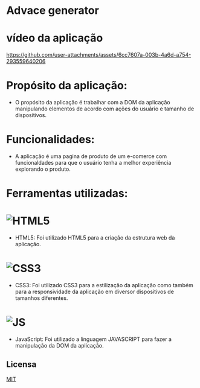 # Advace generator

# vídeo da aplicação
https://github.com/user-attachments/assets/6cc7607a-003b-4a6d-a754-293559640206

# Propósito da aplicação:
- O propósito da aplicação é trabalhar com a DOM da aplicação manipulando elementos de acordo com ações do usuário e tamanho de dispositivos.

# Funcionalidades:
- A aplicação é uma pagina de produto de um e-comerce com funcionaldades para que o usuário tenha a melhor experiência explorando o produto.

# Ferramentas utilizadas:

# ![HTML5](https://img.shields.io/badge/HTML5-E34F26?style=for-the-badge&logo=html5&logoColor=white)
- HTML5: Foi utilizado HTML5 para a criação da estrutura web da aplicação.

# ![CSS3](https://img.shields.io/badge/CSS3-1572B6?style=for-the-badge&logo=css3&logoColor=white)
- CSS3: Foi utilizado CSS3 para a estilização da aplicação como também para a responsividade da aplicação em diversor dispositivos de tamanhos diferentes.

# ![JS](https://img.shields.io/badge/JavaScript-323330?style=for-the-badge&logo=javascript&logoColor=F7DF1E)
- JavaScript: Foi utilizado a linguagem JAVASCRIPT para fazer a manipulação da DOM da aplicação.

## Licensa

[MIT](https://choosealicense.com/licenses/mit/)
